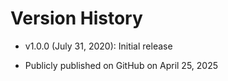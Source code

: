 # Version History

- v1.0.0 (July 31, 2020): Initial release 

- Publicly published on GitHub on April 25, 2025